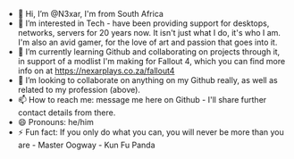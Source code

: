 - 👋 Hi, I’m @N3xar, I'm from South Africa
- 👀 I’m interested in Tech - have been providing support for desktops, networks, servers for 20 years now. It isn't just what I do, it's who I am. I'm also an avid gamer, for the love of art and passion that goes into it.
- 🌱 I’m currently learning Github and collaborating on projects through it, in support of a modlist I'm making for Fallout 4, which you can find more info on at https://nexarplays.co.za/fallout4
- 💞️ I’m looking to collaborate on anything on my Github really, as well as related to my profession (above).
- 📫 How to reach me: message me here on Github - I'll share further contact details from there.
- 😄 Pronouns: he/him
- ⚡ Fun fact: If you only do what you can, you will never be more than you are - Master Oogway - Kun Fu Panda

<!---
N3xar/N3xar is a ✨ special ✨ repository because its `README.md` (this file) appears on your GitHub profile.
You can click the Preview link to take a look at your changes.
--->
